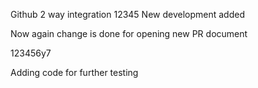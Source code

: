 Github 2 way integration
12345
New development added

Now again change is done for opening new PR document

123456y7


Adding code for further testing
